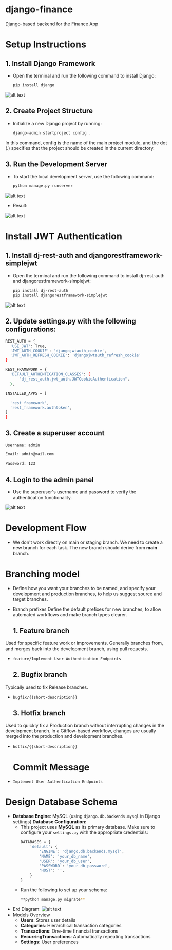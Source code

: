 # django-finance
Django-based backend for the Finance App


# Setup Instructions

## 1. Install Django Framework
- Open the terminal and run the following command to install Django:
 
  ```bash
  pip install django
  ```
![alt text](pip_install_django.png)  

## 2. Create Project Structure
- Initialize a new Django project by running:
  
  ```bash
  django-admin startproject config .
  ```  

In this command, config is the name of the main project module, and the dot (.) specifies that the project should be created in the current directory.
  
## 3. Run the Development Server
- To start the local development server, use the following command:
 
  ```bash
  python manage.py runserver
  ```
  
![alt text](run_server.png)

- Result: 

![alt text](result.png)

# Install JWT Authentication

## 1. Install dj-rest-auth and djangorestframework-simplejwt
- Open the terminal and run the following command to install dj-rest-auth and djangorestframework-simplejwt:
 
  ```bash
  pip install dj-rest-auth
  pip install djangorestframework-simplejwt
  ```
![alt text](simple_jwt.png) 

## 2. Update settings.py with the following configurations:
 
  ```bash
  REST_AUTH = {
    'USE_JWT': True,
    'JWT_AUTH_COOKIE': 'djangojwtauth_cookie',
    'JWT_AUTH_REFRESH_COOKIE': 'djangojwtauth_refresh_cookie'
}

REST_FRAMEWORK = {
    'DEFAULT_AUTHENTICATION_CLASSES': (
        "dj_rest_auth.jwt_auth.JWTCookieAuthentication",
    ),
      
INSTALLED_APPS = [      
    
    'rest_framework',
    'rest_framework.authtoken',
]
}
  ```

## 3. Create a superuser account
 
  ```bash
  Username: admin

  Email: admin@mail.com

  Password: 123
  ```

## 4. Login to the admin panel
- Use the superuser's username and password to verify the authentication functionality.
 
![alt text](api_token.png) 

# Development Flow

- We don't work directly on main or staging branch. We need to create a new branch for each task. The new branch should derive from **main** branch.

# Branching model

- Define how you want your branches to be named, and specify your development and production branches, to help us suggest source and target branches.

- Branch prefixes Define the default prefixes for new branches, to allow automated workflows and make branch types clearer.

  ## 1. Feature branch
 Used for specific feature work or improvements. Generally branches from, and merges back into the development branch, using pull requests.
- ```feature/Implement User Authentication Endpoints```

  ## 2. Bugfix branch
 Typically used to fix Release branches.
- ```bugfix/{{short-description}}```

   ## 3. Hotfix branch
 Used to quickly fix a Production branch without interrupting changes in the development branch. In a Gitflow-based workflow, changes are usually merged into the production and development branches.
- ```hotfix/{{short-description}}```

  # Commit Message
- ```Implement User Authentication Endpoints```

# Design Database Schema
- **Database Engine**: MySQL (using `django.db.backends.mysql` in Django settings)
    **Database Configuration:**
    + This project uses **MySQL** as its primary database. Make sure to configure your `settings.py` with the appropriate credentials:
      ```python
      DATABASES = {
          'default': {
              'ENGINE': 'django.db.backends.mysql',
              'NAME': 'your_db_name',
              'USER': 'your_db_user',
              'PASSWORD': 'your_db_password',
              'HOST': '',
          }
      }
    + Run the following to set up your schema:
      ```bash
      **python manage.py migrate**
      ```
- Erd Diagram:
![alt text](ERD.png)
- Models Overview
    + **Users**: Stores user details
    + **Categories**: Hierarchical transaction categories
    + **Transactions**: One-time financial transactions
    + **RecurringTransactions**: Automatically repeating transactions
    + **Settings**: User preferences
